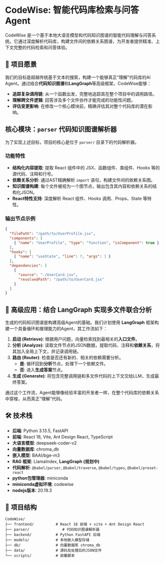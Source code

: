 # CodeWise: 智能代码库检索与问答Agent

CodeWise 是一个基于本地大语言模型和代码知识图谱的智能代码理解与问答系统。它通过深度解析代码库，构建文件间的依赖关系图谱，为开发者提供精准、上下文完整的代码检索和问答体验。

## 🚀 项目愿景

我们的目标是超越传统基于文本的搜索，构建一个能够真正“理解”代码库的AI Agent。通过结合**代码知识图谱**和**LangGraph**等高级框架，CodeWise能够：

- **追踪复杂调用链**: 从一个函数出发，完整地追踪其在整个项目中的调用路径。
- **理解跨文件逻辑**: 回答涉及多个文件协作才能完成的功能性问题。
- **评估变更影响**: 在修改一个核心模块前，精确评估其对整个代码库的潜在影响。

## 核心模块：`parser` 代码知识图谱解析器

为了实现上述目标，项目的核心是位于 `parser/` 目录下的代码解析器。

### 功能特性
- **结构化内容提取**: 提取 React 组件中的 JSX、函数组件、类组件、Hooks 等的源代码、注释和行号。
- **依赖关系分析**: 通过AST精确解析 `import` 语句，构建文件间的依赖关系图。
- **知识图谱构建**: 每个文件被视为一个图节点，输出包含其内容和依赖关系的结构化JSON。
- **React特性支持**: 深度解析 React 组件、Hooks 调用、Props、State 等特性。

### 输出节点示例
```json
{
  "filePath": "/path/to/UserProfile.jsx",
  "components": [
    { "name": "UserProfile", "type": "function", "isComponent": true }
  ],
  "hooks": [
    { "name": "useState", "line": 7, "args": 1 }
  ],
  "dependencies": [
    {
      "source": "./UserCard.jsx",
      "resolvedPath": "/path/to/UserCard.jsx"
    }
  ]
}
```

## 🤖 高级应用：结合 LangGraph 实现多文件联合分析

生成的代码知识图谱是构建高级Agent的基础。我们计划使用 **LangGraph** 框架构建一个具备循环和推理能力的Agent，其工作流如下：

1.  **启动 (Retrieve)**: 根据用户问题，向量检索找到最相关的**入口文件**。
2.  **分析 (Analyze)**: 读取文件节点的JSON数据，提取代码、注释和**依赖关系**，将其加入全局上下文，并记录调用链。
3.  **路由 (Router)**: 检查是否还有新的、相关的依赖需要分析。
    -   **是**: 循环回到**分析**节点，处理下一个依赖文件。
    -   **否**: 进入**生成答案**节点。
4.  **生成 (Generate)**: 将包含完整调用链和多文件代码的上下文交给LLM，生成最终答案。

通过这个工作流，Agent能够像经验丰富的开发者一样，在整个代码库的依赖关系中穿梭，从而真正“理解”代码。

## 🛠️ 技术栈

- **后端**: Python 3.13.5, FastAPI
- **前端**: React 18, Vite, Ant Design React, TypeScript
- **大语言模型**: deepseek-coder-v2
- **向量数据库**: chroma_db
- **嵌入模型**: BAAI/bge-m3
- **RAG 框架**: LlamaIndex, **LangGraph (规划中)**
- **代码解析**: `@babel/parser`, `@babel/traverse`, `@babel/types`, `@babel/preset-react`
- **python包管理器**: miniconda
- **miniconda虚拟环境**: codewise
- **nodejs版本**: 20.19.3

## 📁 项目结构

```
CodeWise/
├── frontend/          # React 18 前端 + vite + Ant Design React
├── parser/               # 代码知识图谱解析器
├── backend/           # Python FastAPI 后端
├── models/            # 本地嵌入模型存储 
├── db/                # 向量数据库 chroma_db
├── data/              # 源码及处理后的JSON文件
└── scripts/           # 部署脚本
```